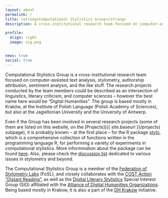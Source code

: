 ```yaml
---
layout: about
permalink: /
title: <strong>Computational Stylistics Group</strong>
description: A cross-institutional research team focused on computer-assisted text analysis.

profile:
  align: right
  image: csg.png


news: true
social: true
---
```


Computational Stylistics Group is a cross-institutional research team focused on computer-assisted text analysis, stylometry, authorship attribution, sentiment analysis, and the like stuff. The research projects conducted by the team members could be described as an intersection of linguistics, literary criticism, and computer sciences – however the best name here would be “Digital Humanities”. The group is based mostly in Kraków, at the Institute of Polish Language (Polish Academy of Sciences), but also at the Jagiellonian University and the University of Antwerp. 

Even if the Group has been involved in several research projects (some of them are listed on this website, on the [Projects]({{ site.baseurl }}/projects) subpage), it is probably known – at the first place – for the R package [stylo](https://cran.r-project.org/web/packages/stylo/index.html), which is a comprehensive collection of functions written in the programming language R, for performing a variety of experiments in computational stylistics. More informmation about the package can be found [here](https://github.com/computationalstylistics/stylo). Also, please check the [discussion list](https://groups.google.com/forum/#!forum/computationalstylistics) dedicated to various issues in stylometry and beyond. 

The Computational Stylistics Group is a member of the [Federation of Stylometry Labs](https://stylometry.org/) (FoSL), and closely collaborates with the [COST Action “Distant Reading”](https://www.distant-reading.net/), as well as the [Digital Literary Stylistics](https://dls.hypotheses.org/) Special Interest Group (SIG) affiliated with the [Alliance of Digital Humanities Organizations](https://adho.org/). Being based mostly in Krakow, it is also a part of the [DH Kraków](https://twitter.com/dhkrakow) initiative.




